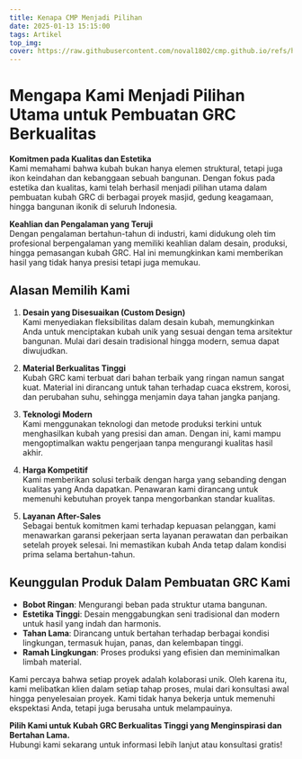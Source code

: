 ```yaml
---
title: Kenapa CMP Menjadi Pilihan
date: 2025-01-13 15:15:00
tags: Artikel
top_img:
cover: https://raw.githubusercontent.com/noval1802/cmp.github.io/refs/heads/main/asset/IMG_8972.jpg
---
```

# **Mengapa Kami Menjadi Pilihan Utama untuk Pembuatan GRC Berkualitas**

**Komitmen pada Kualitas dan Estetika**  
Kami memahami bahwa kubah bukan hanya elemen struktural, tetapi juga ikon keindahan dan kebanggaan sebuah bangunan. Dengan fokus pada estetika dan kualitas, kami telah berhasil menjadi pilihan utama dalam pembuatan kubah GRC di berbagai proyek masjid, gedung keagamaan, hingga bangunan ikonik di seluruh Indonesia.

**Keahlian dan Pengalaman yang Teruji**  
Dengan pengalaman bertahun-tahun di industri, kami didukung oleh tim profesional berpengalaman yang memiliki keahlian dalam desain, produksi, hingga pemasangan kubah GRC. Hal ini memungkinkan kami memberikan hasil yang tidak hanya presisi tetapi juga memukau.

## **Alasan Memilih Kami**

1. **Desain yang Disesuaikan (Custom Design)**  
Kami menyediakan fleksibilitas dalam desain kubah, memungkinkan Anda untuk menciptakan kubah unik yang sesuai dengan tema arsitektur bangunan. Mulai dari desain tradisional hingga modern, semua dapat diwujudkan.

2. **Material Berkualitas Tinggi**  
Kubah GRC kami terbuat dari bahan terbaik yang ringan namun sangat kuat. Material ini dirancang untuk tahan terhadap cuaca ekstrem, korosi, dan perubahan suhu, sehingga menjamin daya tahan jangka panjang.

3. **Teknologi Modern**  
Kami menggunakan teknologi dan metode produksi terkini untuk menghasilkan kubah yang presisi dan aman. Dengan ini, kami mampu mengoptimalkan waktu pengerjaan tanpa mengurangi kualitas hasil akhir.

4. **Harga Kompetitif**  
Kami memberikan solusi terbaik dengan harga yang sebanding dengan kualitas yang Anda dapatkan. Penawaran kami dirancang untuk memenuhi kebutuhan proyek tanpa mengorbankan standar kualitas.

5. **Layanan After-Sales**  
Sebagai bentuk komitmen kami terhadap kepuasan pelanggan, kami menawarkan garansi pekerjaan serta layanan perawatan dan perbaikan setelah proyek selesai. Ini memastikan kubah Anda tetap dalam kondisi prima selama bertahun-tahun.


## **Keunggulan Produk Dalam Pembuatan GRC Kami**

- **Bobot Ringan**: Mengurangi beban pada struktur utama bangunan.  
- **Estetika Tinggi**: Desain menggabungkan seni tradisional dan modern untuk hasil yang indah dan harmonis.  
- **Tahan Lama**: Dirancang untuk bertahan terhadap berbagai kondisi lingkungan, termasuk hujan, panas, dan kelembapan tinggi.  
- **Ramah Lingkungan**: Proses produksi yang efisien dan meminimalkan limbah material.  


Kami percaya bahwa setiap proyek adalah kolaborasi unik. Oleh karena itu, kami melibatkan klien dalam setiap tahap proses, mulai dari konsultasi awal hingga penyelesaian proyek. Kami tidak hanya bekerja untuk memenuhi ekspektasi Anda, tetapi juga berusaha untuk melampauinya.  

**Pilih Kami untuk Kubah GRC Berkualitas Tinggi yang Menginspirasi dan Bertahan Lama.**  
Hubungi kami sekarang untuk informasi lebih lanjut atau konsultasi gratis!  
